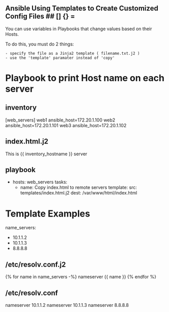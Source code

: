 
##  Ansible Using Templates to Create Customized Config Files  ##  [] {} =



You can use variables in Playbooks that change values based on their Hosts.


To do this, you must do 2 things:

    - specify the file as a Jinja2 template ( filename.txt.j2 )
    - use the 'template' paramater instead of 'copy'


# Playbook to print Host name on each server

inventory
---------
[web_servers]
web1 ansible_host=172.20.1.100
web2 ansible_host=172.20.1.101
web3 ansible_host=172.20.1.102

index.html.j2
-------------
<!DOCTYPE html>
<html>
<body>
This is {{ inventory_hostname }} server
</body>
</html>

playbook
--------
- hosts: web_servers
  tasks:
    - name: Copy index.html to remote servers
      template:
        src: templates/index.html.j2
        dest: /var/www/html/index.html


# Template Examples

name_servers:
  - 10.1.1.2
  - 10.1.1.3
  - 8.8.8.8

/etc/resolv.conf.j2
-------------------
{% for name in name_servers -%}
nameserver {{ name }}
{% endfor %}

/etc/resolv.conf
----------------
nameserver 10.1.1.2
nameserver 10.1.1.3
nameserver 8.8.8.8
